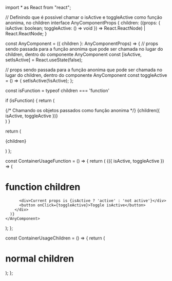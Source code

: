 import * as React from "react";

// Definindo que é possivel chamar o isActive e toggleActive como função anonima, no children
interface AnyComponentProps {
  children: ((props: { isActive: boolean; toggleActive: () => void }) => React.ReactNode) | React.ReactNode;
}

const AnyComponent = ({ children }: AnyComponentProps) => {
  // props sendo passada para a função anonima que pode ser chamada no lugar do children, dentro do componente AnyComponent
  const [isActive, setIsActive] = React.useState(false);

  // props sendo passada para a função anonima que pode ser chamada no lugar do children, dentro do componente AnyComponent
  const toggleActive = () => {
    setIsActive(!isActive);
  };

  const isFunction = typeof children === 'function'

  if (isFunction) {
    return (
      <div>
        {/* Chamando os objetos passados como função anonima */}
        {children({ isActive, toggleActive })}
      </div>
    )
  }

  return (
    <div>
      <p>{children}</p>
    </div>
  )
};

const ContainerUsageFunction = () => {
  return (
    <AnyComponent>
      {({ isActive, toggleActive }) => (
        <div>
          <h1>function children</h1>

          <div>Current props is {isActive ? 'active' : 'not active'}</div>
          <button onClick={toggleActive}>Toggle isActive</button>
        </div>
      )}
    </AnyComponent>
  );
};

const ContainerUsageChildren = () => {
  return (
    <AnyComponent>
      <h1>normal children</h1>
    </AnyComponent>
  );
};


